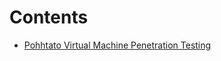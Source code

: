 # Contents

  - [Pohhtato Virtual Machine Penetration Testing](https://github.com/s4mgoh/Writeups/blob/main/Pohhtato%20VM%20Penetration%20Testing/Pohhtato%20VM%20PT%20Writeup.md)

